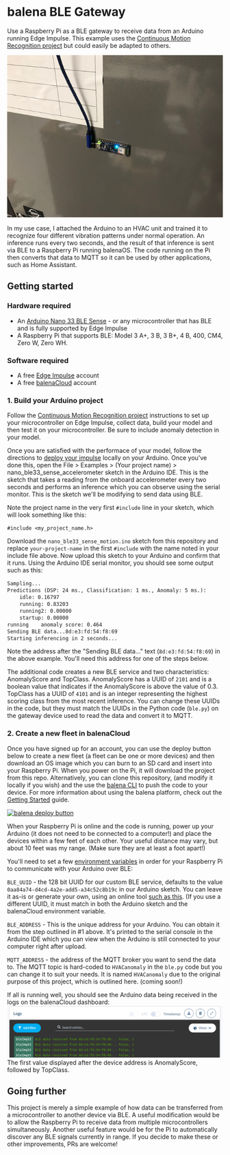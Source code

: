 # balena BLE Gateway
Use a Raspberry Pi as a BLE gateway to receive data from an Arduino running Edge Impulse. This example uses the [Continuous Motion Recognition project](https://docs.edgeimpulse.com/docs/continuous-motion-recognition) but could easily be adapted to others.

![](https://raw.githubusercontent.com/alanb128/balena-ble-gateway/main/arduino-hvac.jpg)

In my use case, I attached the Arduino to an HVAC unit and trained it to recognize four different vibration patterns under normal operation. An inference runs every two seconds, and the result of that inference is sent via BLE to a Raspberry Pi running balenaOS. The code running on the Pi then converts that data to MQTT so it can be used by other applications, such as Home Assistant.

## Getting started

### Hardware required
- An [Arduino Nano 33 BLE Sense](https://store.arduino.cc/usa/nano-33-ble-sense) - or any microcontroller that has BLE and is fully supported by Edge Impulse
- A Raspberry Pi that supports BLE: Model 3 A+, 3 B, 3 B+, 4 B, 400, CM4, Zero W, Zero WH.

### Software required
- A free [Edge Impulse](https://www.edgeimpulse.com/) account
- A free [balenaCloud](https://dashboard.balena-cloud.com/signup) account

### 1. Build your Arduino project
Follow the [Continuous Motion Recognition project](https://docs.edgeimpulse.com/docs/continuous-motion-recognition) instructions to set up your microcontroller on Edge Impulse, collect data, build your model and then test it on your microcontroller. Be sure to include anomaly detection in your model.

Once you are satisfied with the performace of your model, follow the directions to [deploy your impulse](https://docs.edgeimpulse.com/docs/running-your-impulse-arduino) locally on your Arduino. Once you've done this, open the File > Examples > (Your project name) > nano_ble33_sense_accelerometer sketch in the Arduino IDE. This is the sketch that takes a reading from the onboard accelerometer every two seconds and performs an inference which you can observe using the serial monitor. This is the sketch we'll be modifying to send data using BLE.

Note the project name in the very first `#include` line in your sketch, which will look something like this:
```
#include <my_project_name.h>
```
Download the `nano_ble33_sense_motion.ino` sketch fom this repository and replace `your-project-name` in the first `#include` with the name noted in your include file above. Now upload this sketch to your Arduino and confirm that it runs. Using the Arduino IDE serial monitor, you should see some output such as this:

```
Sampling...
Predictions (DSP: 24 ms., Classification: 1 ms., Anomaly: 5 ms.):
    idle: 0.16797
    running: 0.83203
    running2: 0.00000
    startup: 0.00000
running    anomaly score: 0.464
Sending BLE data...8d:e3:fd:54:f8:69
Starting inferencing in 2 seconds...

```

Note the address after the "Sending BLE data..." text (`8d:e3:fd:54:f8:69`) in the above example. You'll need this address for one of the steps below.

The additional code creates a new BLE service and two characteristics: AnomalyScore and TopClass. AnomalyScore has a UUID of `2101` and is a boolean value that indicates if the AnomalyScore is above the value of 0.3. TopClass has a UUID of `4101` and is an integer representing the highest scoring class from the most recent inference. You can change these UUIDs in the code, but they must match the UUIDs in the Python code (`ble.py`) on the gateway device used to read the data and convert it to MQTT.

### 2. Create a new fleet in balenaCloud
Once you have signed up for an account, you can use the deploy button below to create a new fleet (a fleet can be one or more devices) and then download an OS image which you can burn to an SD card and insert into your Raspberry Pi. When you power on the Pi, it will download the project from this repo. Alternatively, you can clone this repository, (and modify it locally if you wish) and the use the [balena CLI](https://www.balena.io/docs/reference/balena-cli/) to push the code to your device. For more information about using the balena platform, check out the [Getting Started](https://www.balena.io/docs/learn/getting-started/raspberrypi3/python/) guide.

[![balena deploy button](https://www.balena.io/deploy.svg)](https://dashboard.balena-cloud.com/deploy?repoUrl=https://github.com/alanb128/balena-ble-gateway)

When your Raspberry Pi is online and the code is running, power up your Arduino (it does not need to be connected to a computer!) and place the devices within a few feet of each other. Your useful distance may vary, but about 10 feet was my range. (Make sure they are at least a foot apart!)

You'll need to set a few [environment variables](https://www.balena.io/docs/learn/manage/serv-vars/) in order for your Raspberry Pi to communicate with your Arduino over BLE:

`BLE_UUID` - the 128 bit UUID for our custom BLE service, defaults to the value `0aa84a74-d4cd-4a2e-add5-a34c52c8b19c` in our Arduino sketch. You can leave it as-is or generate your own, using an online tool [such as this](https://www.guidgenerator.com/online-guid-generator.aspx). (If you use a different UUID, it must match in both the Arduino sketch and the balenaCloud environment variable.

`BLE_ADDRESS` - This is the unique address for your Arduino. You can obtain it from the step outlined in #1 above. It's printed to the serial console in the Arduino IDE which you can view when the Arduino is still connected to your computer right after upload.

`MQTT_ADDRESS` - the address of the MQTT broker you want to send the data to. The MQTT topic is hard-coded to `HVACanomaly` in the `ble.py` code but you can change it to suit your needs. It is named `HVACanomaly` due to the original purpose of this project, which is outlined here. (coming soon!)

If all is running well, you should see the Arduino data being received in the logs on the balenaCloud dashboard:
![](https://raw.githubusercontent.com/alanb128/balena-ble-gateway/main/logs.png)
The first value displayed after the device address is AnomalyScore, followed by TopClass.

## Going further
This project is merely a simple example of how data can be transferred from a microcontroller to another device via BLE. A useful modification would be to allow the Raspberry Pi to receive data from multiple microcontrollers simultaneously. Another useful feature would be for the Pi to automatically discover any BLE signals currently in range. If you decide to make these or other improvements, PRs are welcome!
